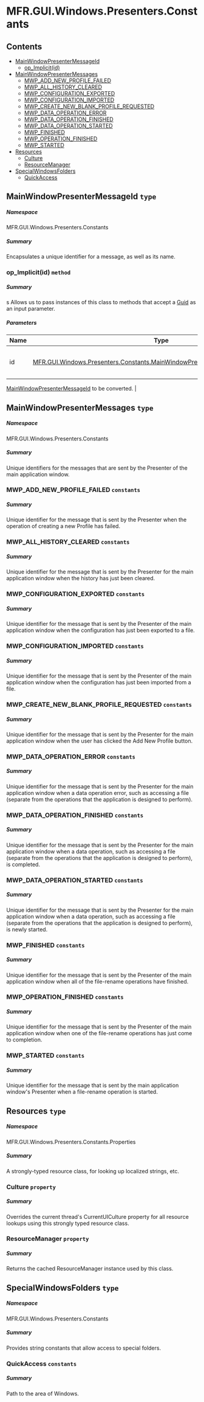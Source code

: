 <a name='assembly'></a>
# MFR.GUI.Windows.Presenters.Constants

## Contents

- [MainWindowPresenterMessageId](#T-MFR-GUI-Windows-Presenters-Constants-MainWindowPresenterMessageId 'MFR.GUI.Windows.Presenters.Constants.MainWindowPresenterMessageId')
  - [op_Implicit(id)](#M-MFR-GUI-Windows-Presenters-Constants-MainWindowPresenterMessageId-op_Implicit-MFR-GUI-Windows-Presenters-Constants-MainWindowPresenterMessageId-~System-Guid 'MFR.GUI.Windows.Presenters.Constants.MainWindowPresenterMessageId.op_Implicit(MFR.GUI.Windows.Presenters.Constants.MainWindowPresenterMessageId)~System.Guid')
- [MainWindowPresenterMessages](#T-MFR-GUI-Windows-Presenters-Constants-MainWindowPresenterMessages 'MFR.GUI.Windows.Presenters.Constants.MainWindowPresenterMessages')
  - [MWP_ADD_NEW_PROFILE_FAILED](#F-MFR-GUI-Windows-Presenters-Constants-MainWindowPresenterMessages-MWP_ADD_NEW_PROFILE_FAILED 'MFR.GUI.Windows.Presenters.Constants.MainWindowPresenterMessages.MWP_ADD_NEW_PROFILE_FAILED')
  - [MWP_ALL_HISTORY_CLEARED](#F-MFR-GUI-Windows-Presenters-Constants-MainWindowPresenterMessages-MWP_ALL_HISTORY_CLEARED 'MFR.GUI.Windows.Presenters.Constants.MainWindowPresenterMessages.MWP_ALL_HISTORY_CLEARED')
  - [MWP_CONFIGURATION_EXPORTED](#F-MFR-GUI-Windows-Presenters-Constants-MainWindowPresenterMessages-MWP_CONFIGURATION_EXPORTED 'MFR.GUI.Windows.Presenters.Constants.MainWindowPresenterMessages.MWP_CONFIGURATION_EXPORTED')
  - [MWP_CONFIGURATION_IMPORTED](#F-MFR-GUI-Windows-Presenters-Constants-MainWindowPresenterMessages-MWP_CONFIGURATION_IMPORTED 'MFR.GUI.Windows.Presenters.Constants.MainWindowPresenterMessages.MWP_CONFIGURATION_IMPORTED')
  - [MWP_CREATE_NEW_BLANK_PROFILE_REQUESTED](#F-MFR-GUI-Windows-Presenters-Constants-MainWindowPresenterMessages-MWP_CREATE_NEW_BLANK_PROFILE_REQUESTED 'MFR.GUI.Windows.Presenters.Constants.MainWindowPresenterMessages.MWP_CREATE_NEW_BLANK_PROFILE_REQUESTED')
  - [MWP_DATA_OPERATION_ERROR](#F-MFR-GUI-Windows-Presenters-Constants-MainWindowPresenterMessages-MWP_DATA_OPERATION_ERROR 'MFR.GUI.Windows.Presenters.Constants.MainWindowPresenterMessages.MWP_DATA_OPERATION_ERROR')
  - [MWP_DATA_OPERATION_FINISHED](#F-MFR-GUI-Windows-Presenters-Constants-MainWindowPresenterMessages-MWP_DATA_OPERATION_FINISHED 'MFR.GUI.Windows.Presenters.Constants.MainWindowPresenterMessages.MWP_DATA_OPERATION_FINISHED')
  - [MWP_DATA_OPERATION_STARTED](#F-MFR-GUI-Windows-Presenters-Constants-MainWindowPresenterMessages-MWP_DATA_OPERATION_STARTED 'MFR.GUI.Windows.Presenters.Constants.MainWindowPresenterMessages.MWP_DATA_OPERATION_STARTED')
  - [MWP_FINISHED](#F-MFR-GUI-Windows-Presenters-Constants-MainWindowPresenterMessages-MWP_FINISHED 'MFR.GUI.Windows.Presenters.Constants.MainWindowPresenterMessages.MWP_FINISHED')
  - [MWP_OPERATION_FINISHED](#F-MFR-GUI-Windows-Presenters-Constants-MainWindowPresenterMessages-MWP_OPERATION_FINISHED 'MFR.GUI.Windows.Presenters.Constants.MainWindowPresenterMessages.MWP_OPERATION_FINISHED')
  - [MWP_STARTED](#F-MFR-GUI-Windows-Presenters-Constants-MainWindowPresenterMessages-MWP_STARTED 'MFR.GUI.Windows.Presenters.Constants.MainWindowPresenterMessages.MWP_STARTED')
- [Resources](#T-MFR-GUI-Windows-Presenters-Constants-Properties-Resources 'MFR.GUI.Windows.Presenters.Constants.Properties.Resources')
  - [Culture](#P-MFR-GUI-Windows-Presenters-Constants-Properties-Resources-Culture 'MFR.GUI.Windows.Presenters.Constants.Properties.Resources.Culture')
  - [ResourceManager](#P-MFR-GUI-Windows-Presenters-Constants-Properties-Resources-ResourceManager 'MFR.GUI.Windows.Presenters.Constants.Properties.Resources.ResourceManager')
- [SpecialWindowsFolders](#T-MFR-GUI-Windows-Presenters-Constants-SpecialWindowsFolders 'MFR.GUI.Windows.Presenters.Constants.SpecialWindowsFolders')
  - [QuickAccess](#F-MFR-GUI-Windows-Presenters-Constants-SpecialWindowsFolders-QuickAccess 'MFR.GUI.Windows.Presenters.Constants.SpecialWindowsFolders.QuickAccess')

<a name='T-MFR-GUI-Windows-Presenters-Constants-MainWindowPresenterMessageId'></a>
## MainWindowPresenterMessageId `type`

##### Namespace

MFR.GUI.Windows.Presenters.Constants

##### Summary

Encapsulates a unique identifier for a message, as well as its name.

<a name='M-MFR-GUI-Windows-Presenters-Constants-MainWindowPresenterMessageId-op_Implicit-MFR-GUI-Windows-Presenters-Constants-MainWindowPresenterMessageId-~System-Guid'></a>
### op_Implicit(id) `method`

##### Summary

s
Allows us to pass instances of this class to methods that accept a
[Guid](http://msdn.microsoft.com/query/dev14.query?appId=Dev14IDEF1&l=EN-US&k=k:System.Guid 'System.Guid') as an input parameter.

##### Parameters

| Name | Type | Description |
| ---- | ---- | ----------- |
| id | [MFR.GUI.Windows.Presenters.Constants.MainWindowPresenterMessageId)~System.Guid](#T-MFR-GUI-Windows-Presenters-Constants-MainWindowPresenterMessageId-~System-Guid 'MFR.GUI.Windows.Presenters.Constants.MainWindowPresenterMessageId)~System.Guid') | (Required.) Reference to an instance of
[MainWindowPresenterMessageId](#T-MFR-GUI-Windows-Presenters-Constants-MainWindowPresenterMessageId 'MFR.GUI.Windows.Presenters.Constants.MainWindowPresenterMessageId')
to be converted. |

<a name='T-MFR-GUI-Windows-Presenters-Constants-MainWindowPresenterMessages'></a>
## MainWindowPresenterMessages `type`

##### Namespace

MFR.GUI.Windows.Presenters.Constants

##### Summary

Unique identifiers for the messages that are sent by the Presenter of
the main application window.

<a name='F-MFR-GUI-Windows-Presenters-Constants-MainWindowPresenterMessages-MWP_ADD_NEW_PROFILE_FAILED'></a>
### MWP_ADD_NEW_PROFILE_FAILED `constants`

##### Summary

Unique identifier for the message that is sent by the Presenter when the
operation of creating a new Profile has failed.

<a name='F-MFR-GUI-Windows-Presenters-Constants-MainWindowPresenterMessages-MWP_ALL_HISTORY_CLEARED'></a>
### MWP_ALL_HISTORY_CLEARED `constants`

##### Summary

Unique identifier for the message that is sent by the Presenter for
the main application window when the history has just been cleared.

<a name='F-MFR-GUI-Windows-Presenters-Constants-MainWindowPresenterMessages-MWP_CONFIGURATION_EXPORTED'></a>
### MWP_CONFIGURATION_EXPORTED `constants`

##### Summary

Unique identifier for the message that is sent by the Presenter of
the main application window when the configuration has just been
exported to a file.

<a name='F-MFR-GUI-Windows-Presenters-Constants-MainWindowPresenterMessages-MWP_CONFIGURATION_IMPORTED'></a>
### MWP_CONFIGURATION_IMPORTED `constants`

##### Summary

Unique identifier for the message that is sent by the Presenter of
the main application window when the configuration has just been
imported from a file.

<a name='F-MFR-GUI-Windows-Presenters-Constants-MainWindowPresenterMessages-MWP_CREATE_NEW_BLANK_PROFILE_REQUESTED'></a>
### MWP_CREATE_NEW_BLANK_PROFILE_REQUESTED `constants`

##### Summary

Unique identifier for the message that is sent by the Presenter for the main
application window when the user has clicked the Add New Profile button.

<a name='F-MFR-GUI-Windows-Presenters-Constants-MainWindowPresenterMessages-MWP_DATA_OPERATION_ERROR'></a>
### MWP_DATA_OPERATION_ERROR `constants`

##### Summary

Unique identifier for the message that is sent by the Presenter for
the main application window when a data operation error, such as
accessing a file (separate from the operations that the application
is designed to perform).

<a name='F-MFR-GUI-Windows-Presenters-Constants-MainWindowPresenterMessages-MWP_DATA_OPERATION_FINISHED'></a>
### MWP_DATA_OPERATION_FINISHED `constants`

##### Summary

Unique identifier for the message that is sent by the Presenter for
the main application window when a data operation, such as accessing
a file (separate from the operations that the application is
designed to perform), is completed.

<a name='F-MFR-GUI-Windows-Presenters-Constants-MainWindowPresenterMessages-MWP_DATA_OPERATION_STARTED'></a>
### MWP_DATA_OPERATION_STARTED `constants`

##### Summary

Unique identifier for the message that is sent by the Presenter for
the main application window when a data operation, such as accessing
a file (separate from the operations that the application is
designed to perform), is newly started.

<a name='F-MFR-GUI-Windows-Presenters-Constants-MainWindowPresenterMessages-MWP_FINISHED'></a>
### MWP_FINISHED `constants`

##### Summary

Unique identifier for the message that is sent by the Presenter of
the main application window when all of the file-rename operations
have finished.

<a name='F-MFR-GUI-Windows-Presenters-Constants-MainWindowPresenterMessages-MWP_OPERATION_FINISHED'></a>
### MWP_OPERATION_FINISHED `constants`

##### Summary

Unique identifier for the message that is sent by the Presenter of
the main application window when one of the file-rename operations
has just come to completion.

<a name='F-MFR-GUI-Windows-Presenters-Constants-MainWindowPresenterMessages-MWP_STARTED'></a>
### MWP_STARTED `constants`

##### Summary

Unique identifier for the message that is sent by the main
application window's Presenter when a file-rename operation is started.

<a name='T-MFR-GUI-Windows-Presenters-Constants-Properties-Resources'></a>
## Resources `type`

##### Namespace

MFR.GUI.Windows.Presenters.Constants.Properties

##### Summary

A strongly-typed resource class, for looking up localized strings, etc.

<a name='P-MFR-GUI-Windows-Presenters-Constants-Properties-Resources-Culture'></a>
### Culture `property`

##### Summary

Overrides the current thread's CurrentUICulture property for all
  resource lookups using this strongly typed resource class.

<a name='P-MFR-GUI-Windows-Presenters-Constants-Properties-Resources-ResourceManager'></a>
### ResourceManager `property`

##### Summary

Returns the cached ResourceManager instance used by this class.

<a name='T-MFR-GUI-Windows-Presenters-Constants-SpecialWindowsFolders'></a>
## SpecialWindowsFolders `type`

##### Namespace

MFR.GUI.Windows.Presenters.Constants

##### Summary

Provides string constants that allow access to special folders.

<a name='F-MFR-GUI-Windows-Presenters-Constants-SpecialWindowsFolders-QuickAccess'></a>
### QuickAccess `constants`

##### Summary

Path to the area of Windows.
